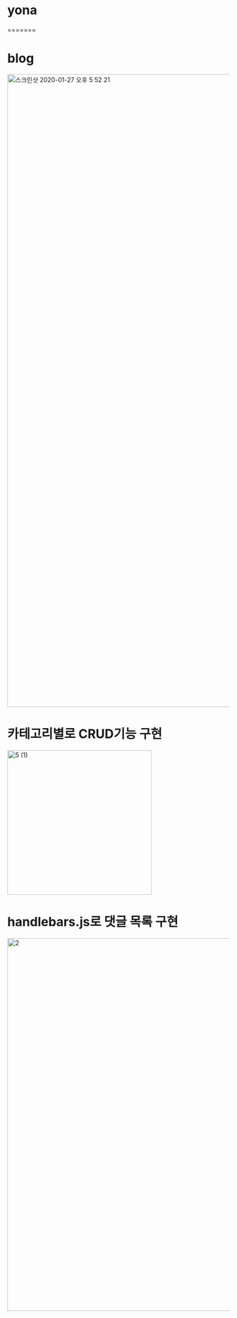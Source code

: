 # yona
=======
# blog
<img width="1431" alt="스크린샷 2020-01-27 오후 5 52 21" src="https://user-images.githubusercontent.com/33336934/88947012-e971d680-d2ca-11ea-8f0f-957383b2c82c.png">

# 카테고리별로 CRUD기능 구현
<img width="327" alt="5 (1)" src="https://user-images.githubusercontent.com/33336934/88946713-8bdd8a00-d2ca-11ea-9365-7a389e3c8dfd.png">

# handlebars.js로 댓글 목록 구현
<img width="843" alt="2" src="https://user-images.githubusercontent.com/33336934/88946885-c0514600-d2ca-11ea-9ac5-2cd6006938f5.png">

